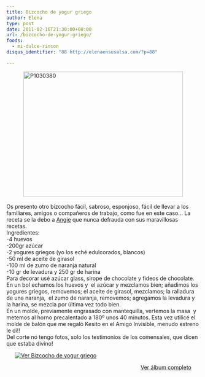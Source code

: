 ```yaml
---
title: Bizcocho de yogur griego
author: Elena
type: post
date: 2011-02-16T21:30:00+00:00
url: /bizcocho-de-yogur-griego/
foods:
  - mi-dulce-rincon
disqus_identifier: "88 http://elenaensusalsa.com/?p=88"

---
```

[<img alt="P1030380" border="0" height="326" src="http://elenaensusalsa.com/wp-content/uploads/2011/02/P1030380_thumb-5B6-5D.jpg" style="border-bottom: 0px; border-left: 0px; border-right: 0px; border-top: 0px; display: block; float: none; margin-left: auto; margin-right: auto;" title="P1030380" width="416" />][1]  
Os presento otro bizcocho fácil, sabroso, esponjoso, fácil de llevar a los familiares, amigos o compañeros de trabajo, como fue en este caso… La receta se la debo a [Angie][2] que nunca defrauda con sus maravillosas recetas.  
Ingredientes:  
-4 huevos  
-200gr azúcar  
-2 yogures griegos (yo los eché edulcorados, blancos)  
-50 ml de aceite de girasol  
-100 ml de zumo de naranja natural  
-10 gr de levadura y 250 gr de harina  
Para decorar usé azúcar glass, sirope de chocolate y fideos de chocolate.  
En un bol echamos los huevos y&nbsp; el azúcar y mezclamos bien; añadimos los yogures griegos, removemos; el aceite de girasol, mezclamos; la ralladura de una naranja,&nbsp; el zumo de naranja, removemos; agregamos la levadura y la harina, se mezcla por última vez todo bien.   
En un molde, previamente engrasado con mantequilla, vertemos la masa&nbsp; y metemos al horno precalentado a 180º unos 40 minutos. Esta vez utilicé el molde de balón que me regaló Kesito en el Amigo Invisible, menudo estreno le dí!!   
Del corte no tengo fotos, solo los testimonios de los comensales, que dicen que estaba divino! 

<div style="display: block; float: none; margin-left: auto; margin-right: auto; padding-bottom: 0px; padding-left: 0px; padding-right: 0px; padding-top: 0px; width: 460px;">
  <a href="http://cid-a5354edc4ebfa1ec.skydrive.live.com/redir.aspx?page=browse&resid=A5354EDC4EBFA1EC!830&type=5" style="border-bottom: 0px; border-left: 0px; border-right: 0px; border-top: 0px;"><img alt="Ver Bizcocho de yogur griego" src="http://elenaensusalsa.com/wp-content/uploads/2011/02/InlineRepresentationb688ef10-7f24-4d0f-b149-f854900640e3-5B6-5D.jpg" style="border-bottom: 0px; border-left: 0px; border-right: 0px; border-top: 0px;" /></a></p> 
  
  <div style="text-align: right; width: 460px;">
    <a href="http://cid-a5354edc4ebfa1ec.skydrive.live.com/redir.aspx?page=browse&resid=A5354EDC4EBFA1EC!830&type=5">Ver álbum completo</a>
  </div>
</div>

 [1]: http://elenaensusalsa.com/wp-content/uploads/2011/02/P1030380_thumb-5B6-5D.jpg
 [2]: http://angieperles.blogspot.com/
